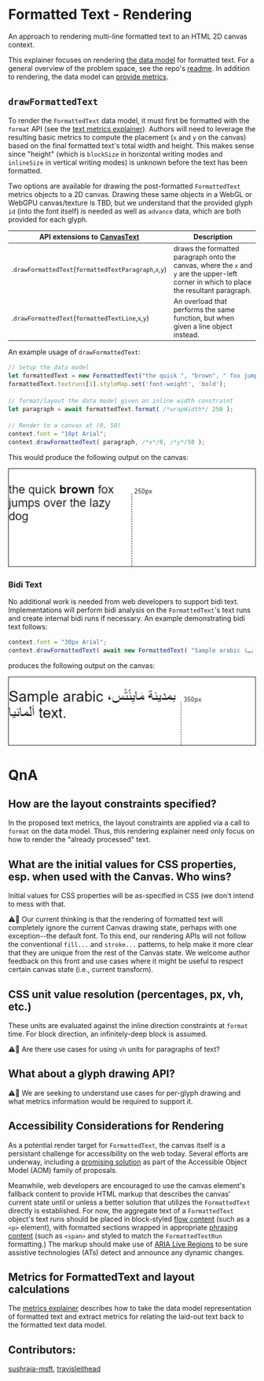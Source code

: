 # Formatted Text - Rendering

An approach to rendering multi-line formatted text to an HTML 2D canvas context.

This explainer focuses on rendering [the data model](explainer-datamodel.md) for formatted text.
For a general overview of the problem space, see the repo's [readme](readme.md). In addition to rendering,
the data model can [provide metrics](explainer-metrics.md).

## `drawFormattedText`

To render the `FormattedText` data model, it must first be formatted with the `format` API (see the 
[text metrics explainer](explainer-metrics.md)). Authors will need to leverage the resulting basic 
metrics to compute the placement (`x` and `y` on the canvas) based on the final formatted text's 
total width and height. This makes sense since "height" (which is `blockSize` in horizontal writing
modes and `inlineSize` in vertical writing modes) is unknown before the text has been formatted.

Two options are available for drawing the post-formatted `FormattedText` metrics objects to a 2D canvas.
Drawing these same objects in a WebGL or WebGPU canvas/texture is TBD, but we understand that the 
provided glyph `id` (into the font itself) is needed as well as `advance` data, which are both provided
for each glyph.

| API extensions to [CanvasText](https://html.spec.whatwg.org/multipage/canvas.html#canvastext) | Description |
|---|---|
| .`drawFormattedText`(`formattedTextParagraph`,`x`,`y`) | draws the formatted paragraph onto the canvas, where the `x` and `y` are the upper-left corner in which to place the resultant paragraph. |
| .`drawFormattedText`(`formattedTextLine`,`x`,`y`) | An overload that performs the same function, but when given a line object instead. |

An example usage of `drawFormattedText`:

```js
// Setup the data model
let formattedText = new FormattedText("the quick ", "brown", " fox jumps over the lazy dog");
formattedText.textruns[1].styleMap.set('font-weight', 'bold');

// format/layout the data model given an inline width constraint
let paragraph = await formattedText.format( /*wrapWidth*/ 250 );

// Render to a canvas at (0, 50)
context.font = "18pt Arial";
context.drawFormattedText( paragraph, /*x*/0, /*y*/50 );
```

This would produce the following output on the canvas:

![Wrapped text rendered in a canvas.](explainerresources/Example1.png)

### Bidi Text

No additional work is needed from web developers to support bidi text.
Implementations will perform bidi analysis on the `FormattedText`'s text runs
and create internal bidi runs if necessary. An example demonstrating bidi text follows:

```js
context.font = "30px Arial";
context.drawFormattedText( await new FormattedText( "Sample arabic بمدينة مَايِنْتْس، ألمانيا text." ).format(350) , 0, 30 );
```

produces the following output on the canvas:

!["Wrapped text rendered in a canvas."](explainerresources/Example2.png)

# QnA

## How are the layout constraints specified?

In the proposed text metrics, the layout constraints are applied via a call to `format` on the 
data model. Thus, this rendering explainer need only focus on how to render the "already processed"
text.

## What are the initial values for CSS properties, esp. when used with the Canvas. Who wins?

Initial values for CSS properties will be as-specified in CSS (we don't intend to mess with that.

⚠🚧 Our current thinking is that the rendering of formatted text will completely ignore the current 
Canvas drawing state, perhaps with one exception--the default font. To this end, our rendering
APIs will not follow the conventional `fill...` and `stroke...` patterns, to help make it more 
clear that they are unique from the rest of the Canvas state. We welcome author feedback on this
front and use cases where it might be useful to respect certain canvas state (i.e., current 
transform).

## CSS unit value resolution (percentages, px, vh, etc.)

These units are evaluated against the inline direction constraints at `format` time. For block
direction, an infinitely-deep block is assumed.

⚠🚧 Are there use cases for using `vh` units for paragraphs of text?

## What about a glyph drawing API?

⚠🚧 We are seeking to understand use cases for per-glyph drawing and what metrics information
would be required to support it.

## Accessibility Considerations for Rendering

As a potential render target for `FormattedText`, the canvas itself is a persistant challenge for 
accessibility on the web today. Several efforts are underway, including a
[promising solution](https://github.com/WICG/aom/blob/gh-pages/explainer.md#use-case-4-adding-non-dom-nodes-virtual-nodes-to-the-accessibility-tree)
as part of the Accessible Object Model (AOM) family of proposals.

Meanwhile, web developers are encouraged to use the canvas element's fallback content
to provide HTML markup that describes the canvas' current state until or unless a better
solution that utilizes the `FormattedText` directly is established. For now, the aggregate 
text of a `FormattedText` object's text runs should be placed in block-styled
[flow content](https://html.spec.whatwg.org/multipage/dom.html#flow-content-2) (such
as a `<p>` element), with formatted sections wrapped in appropriate
[phrasing content](https://html.spec.whatwg.org/multipage/dom.html#phrasing-content-2)
(such as `<span>` and styled to match the `FormattedTextRun` formatting.) The
markup should make use of
[ARIA Live Regions](https://developer.mozilla.org/en-US/docs/Web/Accessibility/ARIA/ARIA_Live_Regions)
to be sure assistive technologies (ATs) detect and announce any dynamic changes.

## Metrics for FormattedText and layout calculations
The [metrics explainer](explainer-metrics.md) describes how to take the data model 
representation of formatted text and extract metrics for relating the laid-out text 
back to the formatted text data model.

## Contributors:
 [sushraja-msft](https://github.com/sushraja-msft),
 [travisleithead](https://github.com/travisleithead)
